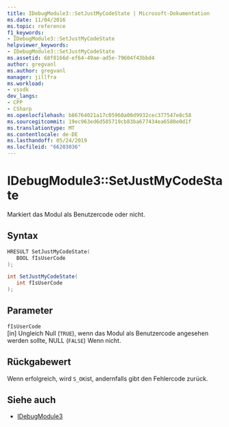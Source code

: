 ```yaml
---
title: IDebugModule3::SetJustMyCodeState | Microsoft-Dokumentation
ms.date: 11/04/2016
ms.topic: reference
f1_keywords:
- IDebugModule3::SetJustMyCodeState
helpviewer_keywords:
- IDebugModule3::SetJustMyCodeState
ms.assetid: 68f8166d-ef64-49ae-ad5e-79604f43bbd4
author: gregvanl
ms.author: gregvanl
manager: jillfra
ms.workload:
- vssdk
dev_langs:
- CPP
- CSharp
ms.openlocfilehash: b86764021a17c05960a00d9932cec377547e8c58
ms.sourcegitcommit: 19ec963ed6d585719cb83ba677434ea6580e0d1f
ms.translationtype: MT
ms.contentlocale: de-DE
ms.lasthandoff: 05/24/2019
ms.locfileid: "66203036"
---
```

# <a name="idebugmodule3setjustmycodestate"></a>IDebugModule3::SetJustMyCodeState
Markiert das Modul als Benutzercode oder nicht.

## <a name="syntax"></a>Syntax

```cpp
HRESULT SetJustMyCodeState(
   BOOL fIsUserCode
);
```

```csharp
int SetJustMyCodeState(
   int fIsUserCode
);
```

## <a name="parameters"></a>Parameter
`fIsUserCode`\
[in] Ungleich Null (`TRUE`), wenn das Modul als Benutzercode angesehen werden sollte, NULL (`FALSE`) Wenn nicht.

## <a name="return-value"></a>Rückgabewert
 Wenn erfolgreich, wird `S_OK`ist, andernfalls gibt den Fehlercode zurück.

## <a name="see-also"></a>Siehe auch
- [IDebugModule3](../../../extensibility/debugger/reference/idebugmodule3.md)